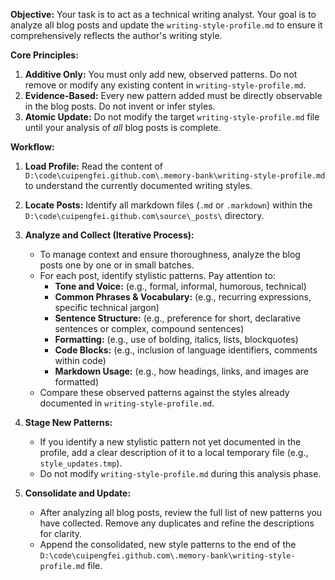 **Objective:** Your task is to act as a technical writing analyst. Your goal is to analyze all blog posts and update the `writing-style-profile.md` to ensure it comprehensively reflects the author's writing style.

**Core Principles:**

1.  **Additive Only:** You must only add new, observed patterns. Do not remove or modify any existing content in `writing-style-profile.md`.
2.  **Evidence-Based:** Every new pattern added must be directly observable in the blog posts. Do not invent or infer styles.
3.  **Atomic Update:** Do not modify the target `writing-style-profile.md` file until your analysis of _all_ blog posts is complete.

**Workflow:**

1.  **Load Profile:** Read the content of `D:\code\cuipengfei.github.com\.memory-bank\writing-style-profile.md` to understand the currently documented writing styles.

2.  **Locate Posts:** Identify all markdown files (`.md` or `.markdown`) within the `D:\code\cuipengfei.github.com\source\_posts\` directory.

3.  **Analyze and Collect (Iterative Process):**

    - To manage context and ensure thoroughness, analyze the blog posts one by one or in small batches.
    - For each post, identify stylistic patterns. Pay attention to:
      - **Tone and Voice:** (e.g., formal, informal, humorous, technical)
      - **Common Phrases & Vocabulary:** (e.g., recurring expressions, specific technical jargon)
      - **Sentence Structure:** (e.g., preference for short, declarative sentences or complex, compound sentences)
      - **Formatting:** (e.g., use of bolding, italics, lists, blockquotes)
      - **Code Blocks:** (e.g., inclusion of language identifiers, comments within code)
      - **Markdown Usage:** (e.g., how headings, links, and images are formatted)
    - Compare these observed patterns against the styles already documented in `writing-style-profile.md`.

4.  **Stage New Patterns:**

    - If you identify a new stylistic pattern not yet documented in the profile, add a clear description of it to a local temporary file (e.g., `style_updates.tmp`).
    - Do not modify `writing-style-profile.md` during this analysis phase.

5.  **Consolidate and Update:**
    - After analyzing all blog posts, review the full list of new patterns you have collected. Remove any duplicates and refine the descriptions for clarity.
    - Append the consolidated, new style patterns to the end of the `D:\code\cuipengfei.github.com\.memory-bank\writing-style-profile.md` file.
